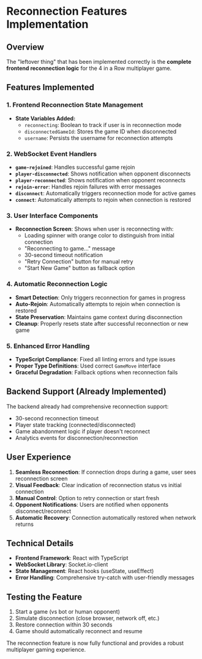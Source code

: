 # Reconnection Features Implementation

## Overview
The "leftover thing" that has been implemented correctly is the **complete frontend reconnection logic** for the 4 in a Row multiplayer game.

## Features Implemented

### 1. Frontend Reconnection State Management
- **State Variables Added:**
  - `reconnecting`: Boolean to track if user is in reconnection mode
  - `disconnectedGameId`: Stores the game ID when disconnected
  - `username`: Persists the username for reconnection attempts

### 2. WebSocket Event Handlers
- **`game-rejoined`**: Handles successful game rejoin
- **`player-disconnected`**: Shows notification when opponent disconnects
- **`player-reconnected`**: Shows notification when opponent reconnects
- **`rejoin-error`**: Handles rejoin failures with error messages
- **`disconnect`**: Automatically triggers reconnection mode for active games
- **`connect`**: Automatically attempts to rejoin when connection is restored

### 3. User Interface Components
- **Reconnection Screen**: Shows when user is reconnecting with:
  - Loading spinner with orange color to distinguish from initial connection
  - "Reconnecting to game..." message
  - 30-second timeout notification
  - "Retry Connection" button for manual retry
  - "Start New Game" button as fallback option

### 4. Automatic Reconnection Logic
- **Smart Detection**: Only triggers reconnection for games in progress
- **Auto-Rejoin**: Automatically attempts to rejoin when connection is restored
- **State Preservation**: Maintains game context during disconnection
- **Cleanup**: Properly resets state after successful reconnection or new game

### 5. Enhanced Error Handling
- **TypeScript Compliance**: Fixed all linting errors and type issues
- **Proper Type Definitions**: Used correct `GameMove` interface
- **Graceful Degradation**: Fallback options when reconnection fails

## Backend Support (Already Implemented)
The backend already had comprehensive reconnection support:
- 30-second reconnection timeout
- Player state tracking (connected/disconnected)
- Game abandonment logic if player doesn't reconnect
- Analytics events for disconnection/reconnection

## User Experience
1. **Seamless Reconnection**: If connection drops during a game, user sees reconnection screen
2. **Visual Feedback**: Clear indication of reconnection status vs initial connection
3. **Manual Control**: Option to retry connection or start fresh
4. **Opponent Notifications**: Users are notified when opponents disconnect/reconnect
5. **Automatic Recovery**: Connection automatically restored when network returns

## Technical Details
- **Frontend Framework**: React with TypeScript
- **WebSocket Library**: Socket.io-client
- **State Management**: React hooks (useState, useEffect)
- **Error Handling**: Comprehensive try-catch with user-friendly messages

## Testing the Feature
1. Start a game (vs bot or human opponent)
2. Simulate disconnection (close browser, network off, etc.)
3. Restore connection within 30 seconds
4. Game should automatically reconnect and resume

The reconnection feature is now fully functional and provides a robust multiplayer gaming experience.